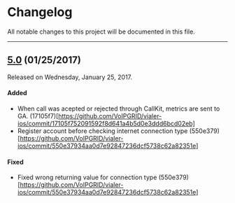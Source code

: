 # Changelog
All notable changes to this project will be documented in this file.

---
## [5.0](https://github.com/VoIPGRID/vialer-ios/tree/5.0) (01/25/2017)
Released on Wednesday, January 25, 2017.

#### Added
* When call was acepted or rejected through CallKit, metrics are sent to GA. (17105f7)[https://github.com/VoIPGRID/vialer-ios/commit/17105f752091592f8d641a4b5d0e3ddd6bcd02eb]
* Register account before checking internet connection type (550e379)[https://github.com/VoIPGRID/vialer-ios/commit/550e37934aa0d7e92847236dcf5738c62a82351e]

#### Fixed
* 	Fixed wrong returning value for connection type (550e379)[https://github.com/VoIPGRID/vialer-ios/commit/550e37934aa0d7e92847236dcf5738c62a82351e]
